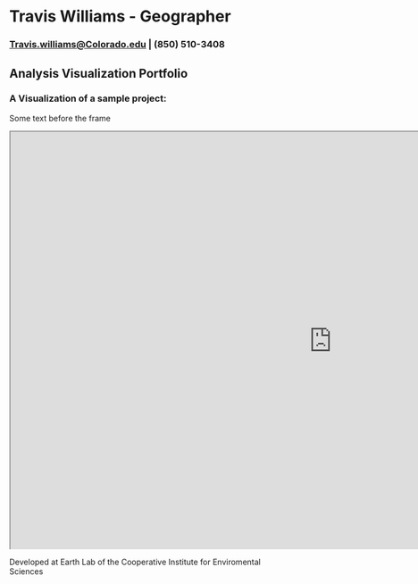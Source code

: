 # Travis Williams - Geographer
### Travis.williams@Colorado.edu | (850) 510-3408
## Analysis Visualization Portfolio
### A Visualization of a sample project: 

<style>
#wrap { width: 1150px; height: 750px; padding: 0; overflow: hidden; }
#frame { width: 1000px; height: 700px; border: 1px solid black; }
#frame { zoom: 0.75; -moz-transform: scale(0.75); -moz-transform-origin: 0 0; }
</style>

<p>Some text before the frame</p>
<div id="wrap">
<iframe src="https://www.prfusdm.com" align="left" scrolling="yes" height="750" width="1150"></iframe>
</div>
<p>Developed at Earth Lab of the Cooperative Institute for Enviromental Sciences</p>
</body>


